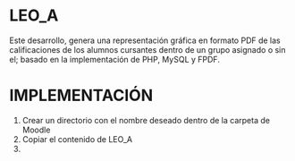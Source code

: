 LEO_A
===
Este desarrollo, genera una representación gráfica en formato PDF de las calificaciones de los alumnos cursantes dentro de un grupo asignado o sin el; basado en la implementación de PHP, MySQL y FPDF.

# IMPLEMENTACIÓN
1. Crear un directorio con el nombre deseado dentro de la carpeta de Moodle
2. Copiar el contenido de LEO_A
3. 
